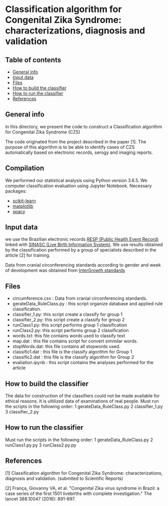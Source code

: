 # Classification algorithm for Congenital Zika Syndrome: characterizations, diagnosis and validation

## Table of contents
* [General info](#general-info)
* [Input data](#Input-data)
* [Files](#files)
* [How to build the classifier](#How-to-build-the-classifier)
* [How to run the classifier](#How-to-run-the-classifier)
* [References](#references)

## General info
In this directory, we present the code to construct a Classification algorithm for Congenital Zika Syndrome (CZS)

The code originated from the project described in the paper [1]. The purpose of this algorithm is to be able to identify cases of CZS automatically based on electronic records, serogy and imaging reports.

## Compilation
We performed our statistical analysis using Python version 3.6.5.  We computer classification evaluation using Jupyter Notebook.
Necessary packages:
* [scikit-learn](https://scikit-learn.org)
* [matplotlib](https://matplotlib.org)
* [spacy](https://spacy.io)

## Input data

we use the Brazilian electronic records [RESP (Public Health Event Record)](http://www.resp.saude.gov.br) linked with [SINASC (Live Birth Information System)](sinasc.saude.gov.br).
We use results obtained by the classification performed by a group of specialists described in the article [2] for training.

Data from cranial circonferencing standards according to gender and week of development was obtained from [InterGrowth standards](https://intergrowth21.tghn.org)

## Files
 * circumference.csv : Data from cranial circonferencing standards.
 * gerateData_RuleClass.py : this script organize database and applied rule classification.
 * classifier_1.py: this script create a classify for group 1
 * classifier_2.py: this script create a classify for group 2
 * runClass1.py: this script performs group 1 classification
 * runClass2.py: this script performs group 2 classification
 * words.txt: this file contains words used to classify text
 * map.dat : this file contains script for convert simmilar words.
 * stopWords.dat: this file contains all stopwords used.
 * classific1.dat : this file is the classify algorithm for Group 1
 * classific2.dat : this file is the classify algorithm for Group 2
 * evaliation.ipynb : this script contains the analyses performed for the article
 
## How to build the classifier

The data for construction of the classifiers could not be made available for ethical reasons. It is ultilized data of examinations of real people.
Must run the scripts in the following order:
1 gerateData_RuleClass.py 
2 classifier_1.py
3 classifier_2.py

## How to run the classifier

Must run the scripts in the following order:
1 gerateData_RuleClass.py 
2 runClass1.py.py
3 runClass2.py.py

## References 
[1] Classification algorithm for Congenital Zika Syndrome: characterizations, diagnosis and validation. (submited to Scientific Reports)

[2] França, Giovanny VA, et al. "Congenital Zika virus syndrome in Brazil: a case series of the first 1501 livebirths with complete investigation." The lancet 388.10047 (2016): 891-897.
